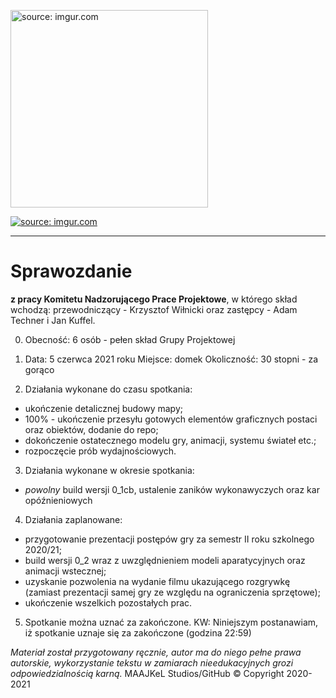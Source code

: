 <a href="https://imgur.com/cGlquD1"><img src="https://i.imgur.com/cGlquD1.png" alt="source: imgur.com" width="316" height="316"></a>

<a href="https://imgur.com/dFrfoUk"><img src="https://i.imgur.com/dFrfoUkm.png" title="source: imgur.com" /></a>

- - - 

# Sprawozdanie

**z pracy Komitetu Nadzorującego Prace Projektowe**, w którego skład wchodzą: przewodniczący - Krzysztof Wiłnicki oraz zastępcy - Adam Techner i Jan Kuffel.

0. Obecność: 6 osób - pełen skład Grupy Projektowej

1. Data: 5 czerwca 2021 roku
Miejsce: domek
Okoliczność: 30 stopni - za gorąco

2. Działania wykonane do czasu spotkania:
 - ukończenie detalicznej budowy mapy;
 - 100% - ukończenie przesyłu gotowych elementów graficznych postaci oraz obiektów, dodanie do repo;
 - dokończenie ostatecznego modelu gry, animacji, systemu świateł etc.;
 - rozpoczęcie prób wydajnościowych.
 
3. Działania wykonane w okresie spotkania:
 - *powolny* build wersji 0_1cb, ustalenie zaników wykonawyczych oraz kar opóźnieniowych
 
4. Działania zaplanowane:
 - przygotowanie prezentacji postępów gry za semestr II roku szkolnego 2020/21;
 - build wersji 0_2 wraz z uwzględnieniem modeli aparatycyjnych oraz animacji wstecznej;
 - uzyskanie pozwolenia na wydanie filmu ukazującego rozgrywkę (zamiast prezentacji samej gry ze względu na ograniczenia sprzętowe);
 - ukończenie wszelkich pozostałych prac.
 
5. Spotkanie można uznać za zakończone.
KW: Niniejszym postanawiam, iż spotkanie uznaje się za zakończone (godzina 22:59)

*Materiał został przygotowany ręcznie, autor ma do niego pełne prawa autorskie, wykorzystanie tekstu w zamiarach nieedukacyjnych grozi odpowiedzialnością karną.*
 MAAJKeL Studios/GitHub © Copyright 2020-2021